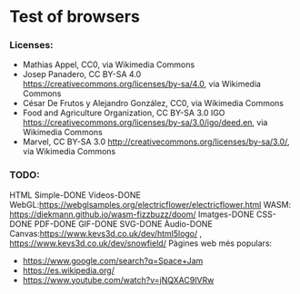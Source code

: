 # Test of browsers

### Licenses:
* Mathias Appel, CC0, via Wikimedia Commons
* Josep Panadero, CC BY-SA 4.0 <https://creativecommons.org/licenses/by-sa/4.0>, via Wikimedia Commons
* César De Frutos y Alejandro González, CC0, via Wikimedia Commons
* Food and Agriculture Organization, CC BY-SA 3.0 IGO <https://creativecommons.org/licenses/by-sa/3.0/igo/deed.en>, via Wikimedia Commons
* Marvel, CC BY-SA 3.0 <http://creativecommons.org/licenses/by-sa/3.0/>, via Wikimedia Commons


### TODO:
HTML Simple-DONE
Vídeos-DONE
WebGL:https://webglsamples.org/electricflower/electricflower.html
WASM: https://diekmann.github.io/wasm-fizzbuzz/doom/
Imatges-DONE
CSS-DONE
PDF-DONE
GIF-DONE
SVG-DONE
Àudio-DONE
Canvas:https://www.kevs3d.co.uk/dev/html5logo/ , https://www.kevs3d.co.uk/dev/snowfield/
Pàgines web més populars:
* https://www.google.com/search?q=Space+Jam
* https://es.wikipedia.org/
* https://www.youtube.com/watch?v=jNQXAC9IVRw
